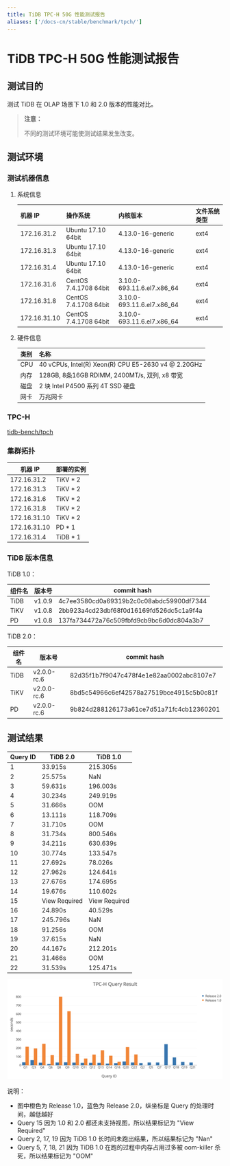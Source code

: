 ```yaml
---
title: TiDB TPC-H 50G 性能测试报告
aliases: ['/docs-cn/stable/benchmark/tpch/']
---
```


# TiDB TPC-H 50G 性能测试报告

## 测试目的

测试 TiDB 在 OLAP 场景下 1.0 和 2.0 版本的性能对比。

> **注意：**
>
> 不同的测试环境可能使测试结果发生改变。

## 测试环境

### 测试机器信息

1. 系统信息

    | 机器 IP      | 操作系统               | 内核版本                     | 文件系统类型 |
    |--------------|------------------------|------------------------------|--------------|
    | 172.16.31.2  | Ubuntu 17.10 64bit     | 4.13.0-16-generic            | ext4         |
    | 172.16.31.3  | Ubuntu 17.10 64bit     | 4.13.0-16-generic            | ext4         |
    | 172.16.31.4  | Ubuntu 17.10 64bit     | 4.13.0-16-generic            | ext4         |
    | 172.16.31.6  | CentOS 7.4.1708 64bit  | 3.10.0-693.11.6.el7.x86\_64  | ext4         |
    | 172.16.31.8  | CentOS 7.4.1708 64bit  | 3.10.0-693.11.6.el7.x86\_64  | ext4         |
    | 172.16.31.10 | CentOS 7.4.1708 64bit  | 3.10.0-693.11.6.el7.x86\_64  | ext4         |

2. 硬件信息

    | 类别       |  名称                                                |
    |------------|------------------------------------------------------|
    | CPU        | 40 vCPUs, Intel(R) Xeon(R) CPU E5-2630 v4 @ 2.20GHz  |
    | 内存       | 128GB, 8条16GB RDIMM, 2400MT/s, 双列, x8 带宽        |
    | 磁盘       | 2 块 Intel P4500 系列 4T SSD 硬盘                    |
    | 网卡       | 万兆网卡                                             |

### TPC-H

[tidb-bench/tpch](https://github.com/pingcap/tidb-bench/tree/master/tpch)

### 集群拓扑

| 机器 IP      | 部署的实例 |
|--------------|------------|
| 172.16.31.2  | TiKV \* 2  |
| 172.16.31.3  | TiKV \* 2  |
| 172.16.31.6  | TiKV \* 2  |
| 172.16.31.8  | TiKV \* 2  |
| 172.16.31.10 | TiKV \* 2  |
| 172.16.31.10 | PD \* 1    |
| 172.16.31.4  | TiDB \* 1  |

### TiDB 版本信息

TiDB 1.0：

| 组件名 | 版本号      | commit hash                                |
|--------|-------------|--------------------------------------------|
| TiDB   | v1.0.9      | 4c7ee3580cd0a69319b2c0c08abdc59900df7344   |
| TiKV   | v1.0.8      | 2bb923a4cd23dbf68f0d16169fd526dc5c1a9f4a   |
| PD     | v1.0.8      | 137fa734472a76c509fbfd9cb9bc6d0dc804a3b7   |

TiDB 2.0：

| 组件名 | 版本号      | commit hash                                |
|--------|-------------|--------------------------------------------|
| TiDB   | v2.0.0-rc.6 | 82d35f1b7f9047c478f4e1e82aa0002abc8107e7   |
| TiKV   | v2.0.0-rc.6 | 8bd5c54966c6ef42578a27519bce4915c5b0c81f   |
| PD     | v2.0.0-rc.6 | 9b824d288126173a61ce7d51a71fc4cb12360201   |

## 测试结果

| Query ID  | TiDB 2.0           | TiDB 1.0         |
|-----------|--------------------|------------------|
| 1         | 33.915s            | 215.305s         |
| 2         | 25.575s            | NaN              |
| 3         | 59.631s            | 196.003s         |
| 4         | 30.234s            | 249.919s         |
| 5         | 31.666s            | OOM              |
| 6         | 13.111s            | 118.709s         |
| 7         | 31.710s            | OOM              |
| 8         | 31.734s            | 800.546s         |
| 9         | 34.211s            | 630.639s         |
| 10        | 30.774s            | 133.547s         |
| 11        | 27.692s            | 78.026s          |
| 12        | 27.962s            | 124.641s         |
| 13        | 27.676s            | 174.695s         |
| 14        | 19.676s            | 110.602s         |
| 15        | View Required      | View Required    |
| 16        | 24.890s            | 40.529s          |
| 17        | 245.796s           | NaN              |
| 18        | 91.256s            | OOM              |
| 19        | 37.615s            | NaN              |
| 20        | 44.167s            | 212.201s         |
| 21        | 31.466s            | OOM              |
| 22        | 31.539s            | 125.471s         |

![TPC-H Query Result](/media/tpch-query-result.png)

说明：

- 图中橙色为 Release 1.0，蓝色为 Release 2.0，纵坐标是 Query 的处理时间，越低越好
- Query 15 因为 1.0 和 2.0 都还未支持视图，所以结果标记为 "View Required"
- Query 2, 17, 19 因为 TiDB 1.0 长时间未跑出结果，所以结果标记为 "Nan"
- Query 5, 7, 18, 21 因为 TiDB 1.0 在跑的过程中内存占用过多被 oom-killer 杀死，所以结果标记为 "OOM"
